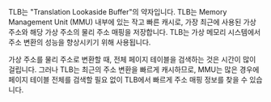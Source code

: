 TLB는 "Translation Lookaside Buffer"의 약자입니다. TLB는 Memory Management Unit (MMU) 내부에 있는 작고 빠른 캐시로, 가장 최근에 사용된 가상 주소와 해당 가상 주소의 물리 주소 매핑을 저장합니다. TLB는 가상 메모리 시스템에서 주소 변환의 성능을 향상시키기 위해 사용됩니다.

가상 주소를 물리 주소로 변환할 때, 전체 페이지 테이블을 검색하는 것은 시간이 많이 걸립니다. 그러나 TLB는 최근의 주소 변환을 빠르게 캐시하므로, MMU는 많은 경우에 페이지 테이블 전체를 검색할 필요 없이 TLB에서 빠르게 주소 매핑 정보를 찾을 수 있습니다.